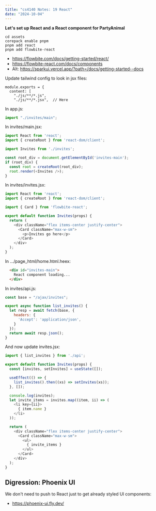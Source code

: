 ```yaml
---
title: "cs4140 Notes: 19 React"
date: "2024-10-04"
---
```


**Let's set up React and a React component for PartyAnimal**

```
cd assets
corepack enable pnpm
pnpm add react
pnpm add flowbite-react
```

 - https://flowbite.com/docs/getting-started/react/
 - https://flowbite-react.com/docs/components
 - Alt: https://sparkui.vercel.app/?path=/docs/getting-started--docs

Update tailwind config to look in jsx files:

```
module.exports = {
  content: [
    "./js/**/*.js",
    "./js/**/*.jsx",  // Here
```

In app.js:

```js
import "./invites/main";
```

In invites/main.jsx:


```js
import React from 'react';
import { createRoot } from 'react-dom/client';

import Invites from './invites';

const root_div = document.getElementById('invites-main');
if (root_div) {
  const root = createRoot(root_div);
  root.render(<Invites />);
}
```

In invites/invites.jsx:


```js
import React from 'react';
import { createRoot } from 'react-dom/client';

import { Card } from 'flowbite-react';

export default function Invites(props) {
  return (
    <div className="flex items-center justify-center">
      <Card className="max-w-sm">
        <p>Invites go here</p>
      </Card>
    </div>
  );
}
```

In .../page_html/home.html.heex:

```html
  <div id="invites-main">
    React component loading...
  </div>
```


In invites/api.js:

```js
const base = "/ajax/invites";

export async function list_invites() {
  let resp = await fetch(base, {
    headers: {
      'Accept': 'application/json',
    }
  });
  return await resp.json();
}
```

And now update invites.jsx:

```js
import { list_invites } from './api';

export default function Invites(props) {
  const [invites, setInvites] = useState([]);

  useEffect(() => {
    list_invites().then((xs) => setInvites(xs));
  }, []);

  console.log(invites);
  let invite_items = invites.map((item, ii) => (
    <li key={ii}>
      { item.name }
    </li>
  ));

  return (
    <div className="flex items-center justify-center">
      <Card className="max-w-sm">
        <ul>
          { invite_items }
        </ul>
      </Card>
    </div>
  );
}
```

## Digression: Phoenix UI

We don't need to push to React just to get already styled UI components:

 - https://phoenix-ui.fly.dev/
